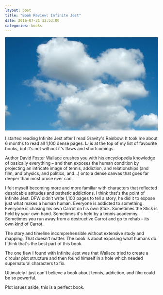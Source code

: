 ```yaml
---
layout: post
title: "Book Review: Infinite Jest"
date: 2016-07-31 12:53:00
categories: books
---
```


![Infinite Jest](/assets/img/ij/ij.png)

I started reading Infinite Jest after I read Gravity's Rainbow. It took me about 6 months to read all 1,100 dense pages. IJ is at the top of my list of favourite books, but it's not without it's flaws and shortcomings.

<!--more-->

Author David Foster Wallace crushes you with his encyclopedia knowledge of basically everything – and then exposes the human condition by projecting an intricate image of tennis, addiction, and relationships (and film, and physics, and politics, and...) onto a dense canvas that goes far deeper than most prose ever can.

I felt myself becoming more and more familiar with characters that reflected despicable attitudes and pathetic addictions. I think that's the point of Infinite Jest. DFW didn't write 1,100 pages to tell a story, he did it to expose just what makes a human human. Everyone is addicted to something. Everyone is chasing his own Carrot on his own Stick. Sometimes the Stick is held by your own hand. Sometimes it's held by a tennis academny. Sometimes you run away from a destructive Carrot and go to rehab – its own kind of Carrot.

The story and timeline incomprehensible without extensive study and mapping. That doesn't matter. The book is about exposing what humans do. I think that's the best part of this book.

The one flaw I found with Infinite Jest was that Wallace tried to create a circular plot structure and then found himself in a hole which needed supernatural characters to fix.

Ultimately I just can't believe a book about tennis, addiction, and film could be so powerful.

Plot issues aside, this is a perfect book.
